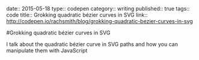 date:: 2015-05-18
type:: codepen
category:: writing
published:: true
tags:: code
title:: Grokking quadratic bézier curves in SVG
link:: http://codepen.io/rachsmith/blog/grokking-quadratic-bezier-curves-in-svg

#Grokking quadratic bézier curves in SVG

I talk about the quadratic bézier curve in SVG paths and how you can manipulate them with JavaScript